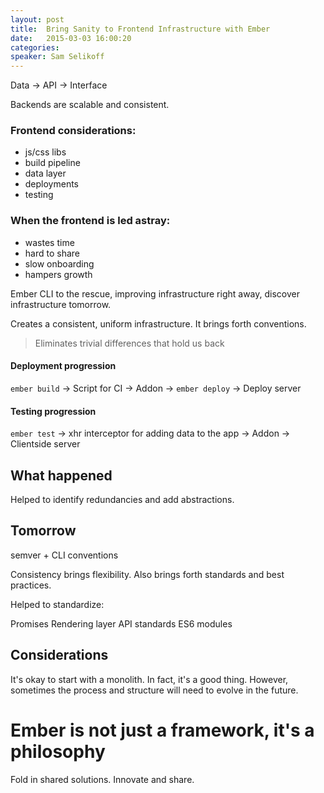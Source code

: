 ```yaml
---
layout: post
title:  Bring Sanity to Frontend Infrastructure with Ember 
date:   2015-03-03 16:00:20
categories:
speaker: Sam Selikoff
---
```


Data -> API -> Interface

Backends are scalable and consistent.

### Frontend considerations:

* js/css libs
* build pipeline
* data layer
* deployments
* testing

### When the frontend is led astray:

* wastes time
* hard to share
* slow onboarding
* hampers growth

Ember CLI to the rescue, improving infrastructure right away, discover
infrastructure tomorrow.

Creates a consistent, uniform infrastructure. It brings forth conventions.

> Eliminates trivial differences that hold us back

#### Deployment progression

`ember build` -> Script for CI -> Addon -> `ember deploy` -> Deploy server

#### Testing progression

`ember test` -> xhr interceptor for adding data to the app -> Addon -> Clientside server

## What happened

Helped to identify redundancies and add abstractions.

## Tomorrow

semver + CLI conventions

Consistency brings flexibility. Also brings forth standards and best practices.

Helped to standardize:

Promises
Rendering layer
API standards
ES6 modules

## Considerations

It's okay to start with a monolith. In fact, it's a good thing. However, sometimes
the process and structure will need to evolve in the future.

# Ember is not just a framework, it's a philosophy

Fold in shared solutions. Innovate and share.

